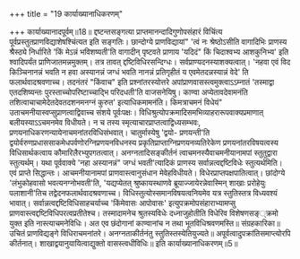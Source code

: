 +++
title = "19 कार्याख्यानाधिकरणम्"

+++
कार्याख्यानादपूर्वम्॥18॥ द्दष्टन्तसङ्गत्या प्राप्तमानन्दादिगुणोपसंहारं विचिंत्य पूर्वप्रस्तुतप्राणविद्याशेषश्चिंत्यत इति सङ्गतिः। छान्दोग्ये प्राणविद्यायां" 'त्वं नः श्रेष्ठोऽसीति वागादिभिः प्राणस्य श्रैस्ठ्ये निर्धारिते 'किं मेऽन्नं भविशष्यती'ति वागादीन् पृष्टवते प्राणाय 'यदिदं" किं चिदाश्वभ्य आशकुनिभ्य' इति श्वादिपर्यंत प्राणिजातमन्नमुक्तम्। तत्र तावत् द्दष्टिविधिरसन्दिग्धः। सर्वप्राण्यदनस्याशक्यत्वात्। 'नहवा एवं विद किञ्चिनानन्नं भवति न हवा अस्यानन्नं जग्धं भवति नानन्नं प्रतिगृहीतं य एवमेतदन्नस्यान्नं वेदे' ति फलार्थवादश्रवणाच्च। तदनंतरं "किंवाच" इति प्रश्नांतरस्योत्तरे अपांप्राणवासस्त्वमुक्त्वाऽऽम्नातं 'तस्माद्वा एतदशिष्यन्तः पुरस्ताच्चोपरिष्टाच्चाद्भि परिदधती'ति वाजसनेयिषु। काण्वा अप्येतावदेवामनंति तशित्वाचाचामेदेतदेवतदशनमनग्नं कुरुत' इत्याधिकमामनंति। किमत्राचमनं विधेयं" उताचमनीयास्वप्सुप्राणत्वाद्विवाच्च संशये पूर्वःपक्षः। विधिश्रुत्योपक्रमादिसमभिव्याहरारूपवाक्यप्रमाणात् बलीयस्याऽऽचमनमेव विधीयते। न च तस्य स्मृत्याचारप्राप्तत्वाद्विध्यसम्भवः, प्रणयनाधिकरणन्यायेनाचमनांतरविधिसंभवात्। चातुर्मास्येषु 'द्वयो- प्रणयन्ती'ति द्वयोर्वरुणप्रधाससाकमेधपर्वणोरग्निप्रणयनविधनस्य प्रकृतिप्राप्ताग्निप्रणयनव्यतिरेकेण प्रणयनांतरविषयत्वस्य विधिसार्थकत्वाय कौमारिलैरभ्युपगतत्वात्। अनग्नतादिसङ्कीर्तनं त्वाचमनस्यैवाचमनीयानामपां स्तुतुद्वारा स्तुत्यर्थम्। यथा पूर्ववाक्ये 'नहा अस्यानन्नं" जग्धं भवती'त्यादिकं प्राणस्य सर्वान्नत्वद्दष्टिविधेः स्तुत्यर्थमिति। एवं प्राप्ते सिद्धान्तः। आचमनीयानामपां प्राणवास्त्वानुसंधान मेवेहविधीयते। विधेरप्राप्तपक्षपातित्वात्। छांदोग्ये 'लंभुकोहवासो भवत्यनग्नोभवती'ति, 'यद्यप्येतत् श्रुष्कायस्थाणवे ब्रूयाज्जायेरन्नेवास्मिन् शाखाः प्ररोहेयुः पलाशानी'तिच तद्वेदनफलार्थवादश्रवणाच्च। विधिस्तुत्योस्समानविषयत्वनियमेव यत्र स्तुतिस्तत्र विध्यवश्यं भावात्। सर्वान्नत्वद्दष्टिविधिसाहचर्याच्च 'किंमेवासः आपोवासः' इत्युपक्रमोपसंहाराभ्यामप्सु प्राणवास्त्वद्दष्टिविधिपरत्वप्रतीतेश्च। तस्मादामनेच श्रुतस्यविधेः दध्नाजुहोतीति विधेरिव विशेषणसङ््क्रमो युक्त इति नास्त्याचमनेविधिः। अत एव छंदोगानां काण्वानांच न तथा भूतविधिश्रवणमस्ति॥ संग्रहकारिका॥ उचितं प्राणविद्यङ्गे विधिराचमनांतरे। अनग्नताकीर्तनंतु स्तुतिस्तस्येतियुज्यते॥ अपूर्वत्वादुपक्रांतिसमाप्त्योरपि कीर्तनात्। शाखाद्वयानुयायित्वाद्युक्तो वासस्त्वधीविधिः॥ इति कार्याख्यानाधिकरणम्॥5॥